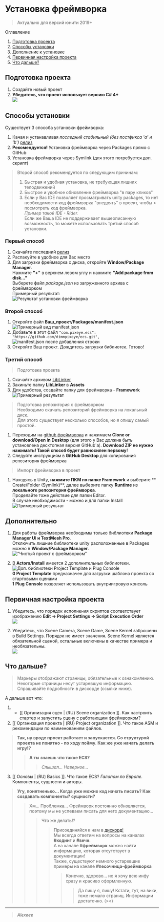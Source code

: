 # Установка фреймворка

> Актуально для версий юнити 2019+

Оглавление
1. [Подготовка проекта](#before)
2. [Способы установки](#one)
3. [Дополнение к установке](#additionally)
4. [Первичная настройка проекта](#preferences)
5. [Что дальше?](#after)

## Подготовка проекта <a name="before"></a>

1. Создайте новый проект
2. **Убедитесь, что проект использует версию C# 4+**  
![](https://i.gyazo.com/b34a9b1308312b910f4e78375c95f290.png)

## Способы установки <a name="one"></a>

Существует 3 способа установки фреймворка:
1. Качая и устанавливая *последний стабильный (без постфикса 'a' и 'b')* [релиз](https://github.com/dimmpixeye/actors/releases)
2. **Рекомендуется!** Установка фреймворка через Packages прямо с GitHub
3. Установка фреймворка через Symlink (для этого потребуется доп. скрипт)

> Второй способ рекомендуется по следующим причинам:
> 1. Быстрая и удобная установка, не требующая лишних телодвижений
> 2. Быстрое и удобное обновление фреймворка "в пару кликов"
> 3. Если у Вас IDE позволяет просматривать unity packages, то нет необходимости код фреймворка "внедрять" в проект, чтобы > посмотреть код фреймворка.  
> *Пример такой IDE - Rider*.  
> Если же Ваша IDE не поддерживает вышеописанную возможность, то можете использовать третий способ установки.

### Первый способ
1. Скачайте последний [релиз](https://github.com/dimmpixeye/actors/releases)
2. Распакуйте в удобное для Вас место
3. Для загрузки фреймворка с диска, откройте **Window/Package Manager**.  
Нажмите **"+"** в верхнем левом углу и нажмите **"Add package from disk..."**  
Выберете файл *package.json* из загруженного архива с фреймворком  
Примерный результат:  
![Результат установки фреймворка](https://thumb.cloud.mail.ru/weblink/thumb/xw1/TV5N/4Gi8tNDX9/Вариант%201_1.JPG?x-email=aleksey_ohezin%40mail.ru)

### Второй способ
1. Откройте файл **Ваш_проект/Packages/manifest.json**  
![Примерный вид manifest.json](https://thumb.cloud.mail.ru/weblink/thumb/xw1/4Noq/3XMdD6Cyr/Вариант%202_1.JPG?x-email=aleksey_ohezin%40mail.ru)
2. Добавьте в этот файл `"com.pixeye.ecs": "https://github.com/dimmpixeye/ecs.git",`  
![manifest.json после добавления строки](https://thumb.cloud.mail.ru/weblink/thumb/xw1/YEQZ/2ALMRvRjM/Вариант%202_2.JPG?x-email=aleksey_ohezin%40mail.ru)
3. Откройте Ваш проект. Дождитесь загрузки библиотек. Готово!

### Третий способ
> Подготовка проекта
1. Скачайте архивом [LibLinker](https://cloud.mail.ru/public/2kL7/3dNLwjx4F)
2. Закиньте папку **LibLinker** в **Assets**
3. Для удобства, создайте папку для фреймворка - **Framework**  
![Примерный результат](https://thumb.cloud.mail.ru/weblink/thumb/xw1/5bPr/gPFtd9VD7/Вариант%203_1.JPG?x-email=aleksey_ohezin%40mail.ru)

> Подготовка репозитория с фреймворком  
> Необходимо скачать репозиторий фреймворка на локальный диск.  
Для этого существует несколько способов, но я опишу самый простой.  
1. Переходим на [github фреймворка](https://github.com/dimmpixeye/actors) и нажимаем **Clone or download/Open in Desktop** (для этого у Вас должна быть установлена десктопная версия GitHub'а). **Download ZIP не нужно нажимать! Такой способ будет равносилен первому!**  
2. Следуйте инструкциям в **GitHub Desktop** для копирования репозитория фреймворка

> Импорт фреймворка в проект
1. Находясь в Unity, **нажмите ПКМ по папке Framework** и выберите ** Create/Folder (Symlink)**, далее выберите папку **Runtime** из **локального репозитория фреймворка**.  
Проделайте тоже действие для папки Editor.  
В случае необходимости - можно и для папки Install  
![Примерный результат](https://thumb.cloud.mail.ru/weblink/thumb/xw1/2ra9/57bYvWFWE/Вариант%203_2.JPG?x-email=aleksey_ohezin%40mail.ru)

## Дополнительно <a name="additionally"></a>

1. Для работы фреймворка необходимы только библиотеки **Package Manager UI и TextMesh Pro**.  
Отключить лишние библиотеки unity расположенные в Packages можно в **Window/Package Manager**.  
!["Чистый проект с фреймворком"](https://thumb.cloud.mail.ru/weblink/thumb/xw1/3KNn/BkfACkdgV/Вариант%201_2.JPG?x-email=aleksey_ohezin%40mail.ru)  

2. В **Actors/Install** имеется 2 дополнительных библиотеки.  
![Доп. библиотеки Project Template и Plug Console](https://thumb.cloud.mail.ru/weblink/thumb/xw1/4w5z/3zgQDsQjJ/Вариант%201_3.JPG?x-email=aleksey_ohezin%40mail.ru)  
**0 Project Template** предназначен для загрузки шаблона проекта со стартовыми сценами  
**1 Plug Console** позволяет использовать внутриигровую консоль

## Первичная настройка проекта <a name="preferences"></a>
1. Убедитесь, что порядок исполнения скриптов соответствует изображению **Edit -> Project Settings -> Script Execution Order**  
![](https://i.gyazo.com/0b587602c2c63d98c123ec5d7ba8690b.png)

2. Убедитесь, что Scene Camera, Scene Game, Scene Kernel заброшены в Build Settings. Порядок не имеет значения. Scene Kernel является обязательной сценой, остальные включены в качестве примера и необязательны.  
![](https://i.gyazo.com/eb741a5a05f4ffac385fde3ce80207b5.png)

## Что дальше? <a name="after"></a>

> Маркеры отображают страницы, обязательные к ознакомлению.  
> Некоторые страницы несут устаревшую информацию. Спрашивайте подробности в дискорде (ссылки ниже).

А дальше вот что:
1. * [[ Организация сцен | (RU) Scene organization ]]. Как настроить стартер и запустить сцену с работающим фреймворком?
2. [[ Организация проекта | (RU) Project organization ]]. Что такое ASM и рекомендации по наименованиям файлов.  
> **Так, ну вроде проект работает и запускается. Со структурой проекта не понятно - по ходу пойму. Как же уже начать делать игру!?**  
>> **А ты знаешь что такое ECS?**  
>>> *Слышал... Наверное...*
3. [[ Основы | (RU) Basics ]]. Что такое ECS? *Галопом по Европе*. Компоненты, сущности и акторы.  
> **Угу, понятненько... Когда уже можно код начать писать? Как создавать компоненты? сущности?**
>> Хм... Проблемка... Фреймворк постоянно обновляется, поэтому мы не успеваем писать для него документацию...
>>> Что же делать!?
>>>> Присоединяйся к нам в [дискорд!](https://discord.gg/zAJn9SX)  
Мы всегда ответим на вопросы на каналах **#кодинг** и **#вече**.  
А на канале **#фреймворк** можно найти информацию, которая отсутствует в документации!  
Также, существуют немного устаревшие примеры на канале **#песочница-фреймворка**
>>>>> Конечно, здорово... но я хочу всю инфу сразу и красиво оформленную.
>>>>>> Да пишу я, пишу! 
Кстати, тут, на вики, тоже немало страниц. Информации достаточно.  (><)

---
> *Alexeee*